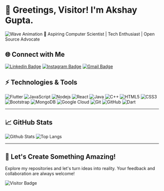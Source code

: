 # 🌟 Greetings, Visitor! I'm Akshay Gupta.

![Wave Animation](https://raw.githubusercontent.com/aemmadi/aemmadi/master/wave.gif)
🚀 Aspiring Computer Scientist | Tech Enthusiast | Open Source Advocate

## 🌐 Connect with Me

[![Linkedin Badge](https://img.shields.io/badge/-Connect%20with%20Me-blue?style=for-the-badge&logo=Linkedin&logoColor=white)](https://www.linkedin.com/in/akshay-gupta-92b2b91b7/)
[![Instagram Badge](https://img.shields.io/badge/-Follow%20Me-purple?style=for-the-badge&logo=instagram&logoColor=white)](https://www.instagram.com/_akshayygupta_/)
[![Gmail Badge](https://img.shields.io/badge/-Say%20Hello-c14438?style=for-the-badge&logo=Gmail&logoColor=white&link=mailto:AkshayGupta)](mailto:akshaygupta@duck.com)

## ⚡ Technologies & Tools

![Flutter](https://img.shields.io/badge/Flutter-%2302569B.svg?style=for-the-badge&logo=Flutter&logoColor=white)
![JavaScript](https://img.shields.io/badge/-JavaScript-black?style=flat-square&logo=javascript)
![Nodejs](https://img.shields.io/badge/-Nodejs-black?style=flat-square&logo=Node.js)
![React](https://img.shields.io/badge/-React-black?style=flat-square&logo=react)
![Java](https://img.shields.io/badge/-Java-E34A86?style=flat-square&logo=java)
![C++](https://img.shields.io/badge/-C++-00599C?style=flat-square&logo=c)
![HTML5](https://img.shields.io/badge/-HTML5-E34F26?style=flat-square&logo=html5&logoColor=white)
![CSS3](https://img.shields.io/badge/-CSS3-1572B6?style=flat-square&logo=css3)
![Bootstrap](https://img.shields.io/badge/-Bootstrap-563D7C?style=flat-square&logo=bootstrap)
![MongoDB](https://img.shields.io/badge/-MongoDB-black?style=flat-square&logo=mongodb)
![Google Cloud](https://img.shields.io/badge/Google%20Cloud-black?style=flat-square&logo=google-cloud)
![Git](https://img.shields.io/badge/-Git-black?style=flat-square&logo=git)
![GitHub](https://img.shields.io/badge/-GitHub-181717?style=flat-square&logo=github)
![Dart](https://img.shields.io/badge/Dart-%230175C2.svg?style=for-the-badge&logo=dart&logoColor=white)

---

## 📈 GitHub Stats

![Github Stats](https://github-readme-stats.vercel.app/api?username=agakshay304&count_private=true&show_icons=true&include_all_commits=true)
![Top Langs](https://github-readme-stats.vercel.app/api/top-langs/?username=agakshay304&hide=TeX&layout=compact)

---

## 🌟 Let's Create Something Amazing!

Explore my repositories and let's turn ideas into reality. Your feedback and collaboration are always welcome!

![Visitor Badge](https://visitor-badge.laobi.icu/badge?page_id=agakshay304.agakshay304)
